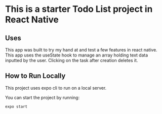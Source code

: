 # This is a starter Todo List project in React Native

## Uses

This app was built to try my hand at and test a few features in react native. This app uses the useState hook to manage an array holding text data inputted by the user. Clicking on the task after creation deletes it.

## How to Run Locally

This project uses expo cli to run on a local server.

You can start the project by running:

``` 
expo start
``` 
